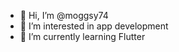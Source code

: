 - 👋 Hi, I’m @moggsy74
- 👀 I’m interested in app development
- 🌱 I’m currently learning Flutter

<!---
moggsy74/moggsy74 is a ✨ special ✨ repository because its `README.md` (this file) appears on your GitHub profile.
You can click the Preview link to take a look at your changes.
--->
